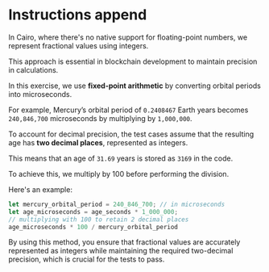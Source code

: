 # Instructions append

In Cairo, where there's no native support for floating-point numbers, we represent fractional values using integers.

This approach is essential in blockchain development to maintain precision in calculations.

In this exercise, we use **fixed-point arithmetic** by converting orbital periods into microseconds.

For example, Mercury’s orbital period of `0.2408467` Earth years becomes `240,846,700` microseconds by multiplying by `1,000,000`.

To account for decimal precision, the test cases assume that the resulting age has **two decimal places**, represented as integers.

This means that an age of `31.69` years is stored as `3169` in the code.

To achieve this, we multiply by 100 before performing the division.

Here's an example:

```rust
let mercury_orbital_period = 240_846_700; // in microseconds
let age_microseconds = age_seconds * 1_000_000;
// multiplying with 100 to retain 2 decimal places
age_microseconds * 100 / mercury_orbital_period
```

By using this method, you ensure that fractional values are accurately represented as integers while maintaining the required two-decimal precision, which is crucial for the tests to pass.